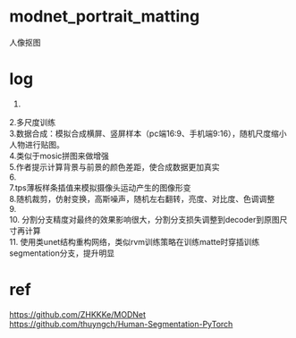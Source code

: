 # modnet_portrait_matting
人像抠图
# log
1.   
2.多尺度训练  
3.数据合成：模拟合成横屏、竖屏样本（pc端16:9、手机端9:16），随机尺度缩小人物进行贴图。  
4.类似于mosic拼图来做增强  
5.作者提示计算背景与前景的颜色差距，使合成数据更加真实   
6.  
7.tps薄板样条插值来模拟摄像头运动产生的图像形变  
8.随机裁剪，仿射变换，高斯噪声，随机左右翻转，亮度、对比度、色调调整  
9.  
10. 分割分支精度对最终的效果影响很大，分割分支损失调整到decoder到原图尺寸再计算  
11. 使用类unet结构重构网络，类似rvm训练策略在训练matte时穿插训练segmentation分支，提升明显

# ref
https://github.com/ZHKKKe/MODNet  
https://github.com/thuyngch/Human-Segmentation-PyTorch
